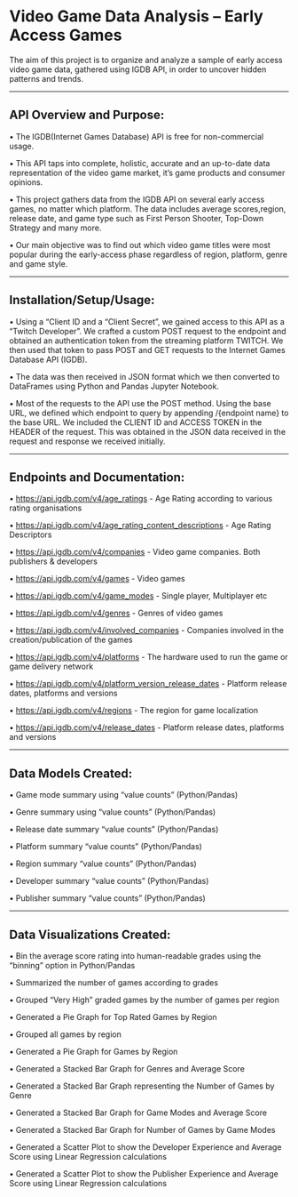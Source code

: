 # Video Game Data Analysis – Early Access Games

The aim of this project is to organize and analyze a sample of early access video game data, gathered using IGDB API, in order to uncover hidden patterns and trends.

---

## API Overview and Purpose:

• The IGDB(Internet Games Database) API is free for non-commercial usage.

• This API taps into complete, holistic, accurate and an up-to-date data representation of the video game market, it’s game products and consumer opinions.

• This project gathers data from the IGDB API on several early access games, no matter which platform. The data includes average scores,region, release date, and game type such as First Person Shooter, Top-Down Strategy and many more.

• Our main objective was to find out which video game titles were most popular during the early-access phase regardless of region, platform, genre and game style.

---

## Installation/Setup/Usage:

• Using a “Client ID and a “Client Secret”, we gained access to this API as a “Twitch Developer”. We crafted a custom POST request to the endpoint and obtained an authentication token from the streaming platform TWITCH.  We then used that token to pass POST and GET requests to the Internet Games Database API (IGDB).

• The data was then received in JSON format which we then converted to DataFrames using Python and Pandas Jupyter Notebook.

• Most of the requests to the API use the POST method.  Using the base URL, we defined which endpoint to query by appending /{endpoint name} to the base URL.  We included the CLIENT ID and ACCESS TOKEN in the HEADER of the request.  This was obtained in the JSON data received in the request and response we received initially.

---

## Endpoints and Documentation:

•	https://api.igdb.com/v4/age_ratings - Age Rating according to various rating organisations

•	https://api.igdb.com/v4/age_rating_content_descriptions - Age Rating Descriptors

•	https://api.igdb.com/v4/companies - Video game companies. Both publishers & developers

•	https://api.igdb.com/v4/games - Video games

•	https://api.igdb.com/v4/game_modes - Single player, Multiplayer etc

•	https://api.igdb.com/v4/genres - Genres of video games

•	https://api.igdb.com/v4/involved_companies - Companies involved in the creation/publication of the games

•	https://api.igdb.com/v4/platforms - The hardware used to run the game or game delivery network

•	https://api.igdb.com/v4/platform_version_release_dates - Platform release dates, platforms and versions

•	https://api.igdb.com/v4/regions - The region for game localization

•	https://api.igdb.com/v4/release_dates - Platform release dates, platforms and versions

---

## Data Models Created:

• Game mode summary using “value counts” (Python/Pandas)

• Genre summary using “value counts” (Python/Pandas)

• Release date summary “value counts” (Python/Pandas)

• Platform summary “value counts” (Python/Pandas)

• Region summary “value counts” (Python/Pandas)

• Developer summary “value counts” (Python/Pandas)

• Publisher summary “value counts” (Python/Pandas)

---

## Data Visualizations Created:

• Bin the average score rating into human-readable grades using the “binning” option in Python/Pandas

• Summarized the number of games according to grades

• Grouped “Very High” graded games by the number of games per region

• Generated a Pie Graph for Top Rated Games by Region

• Grouped all games by region

• Generated a Pie Graph for Games by Region

• Generated a Stacked Bar Graph for Genres and Average Score

• Generated a Stacked Bar Graph representing the Number of Games by Genre

• Generated a Stacked Bar Graph for Game Modes and Average Score

• Generated a Stacked Bar Graph for Number of Games by Game Modes

• Generated a Scatter Plot to show the Developer Experience and Average Score using Linear Regression calculations

• Generated a Scatter Plot to show the Publisher Experience and Average Score using Linear Regression calculations
